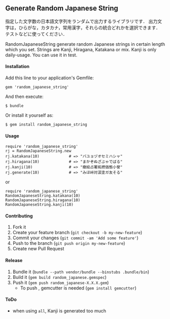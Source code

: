 ## Generate Random Japanese String

指定した文字数の日本語文字列をランダムで出力するライブラリです．
出力文字は，ひらがな，カタカナ，常用漢字，それらの統合どれかを選択できます．
テストなどに使ってください．

RandomJapaneseString generate random Japanese strings in certain length which you set.
Strings are Kanji, Hiragana, Katakana or mix. Kanji is only daily-usage.
You can use it in test. 

#### Installation

Add this line to your application's Gemfile:

    gem 'random_japanese_string'

And then execute:

    $ bundle

Or install it yourself as:

    $ gem install random_japanese_string

#### Usage

    require 'random_japanese_string'
    rj = RandomJapaneseString.new
    rj.katakana(10)             # => "バユョヅオセミハシャ"
    rj.hiragana(10)             # => "まかぞぬざぶゃでばる"
    rj.kanji(10)                # => "撤絵占署拓燃価態小誉"
    rj.generate(10)             # => "みほ峠対涙塗ガ友そる"

or

    require 'random_japanese_string'
    RandomJapaneseString.katakana(10)
    RandomJapaneseString.hiragana(10)
    RandomJapaneseString.kanji(10)    
    
#### Contributing

1. Fork it
2. Create your feature branch (`git checkout -b my-new-feature`)
3. Commit your changes (`git commit -am 'Add some feature'`)
4. Push to the branch (`git push origin my-new-feature`)
5. Create new Pull Request

#### Release

1. Bundle it (`bundle --path vendor/bundle --binstubs .bundle/bin`)
2. Build it (`gem build random_japanese.gemspec`)
3. Push it (`gem push random_japanese-X.X.X.gem`)
    - To push , gemcutter is needed (`gem install gemcutter`)

#### ToDo

- when using `all`, Kanji is generated too much
